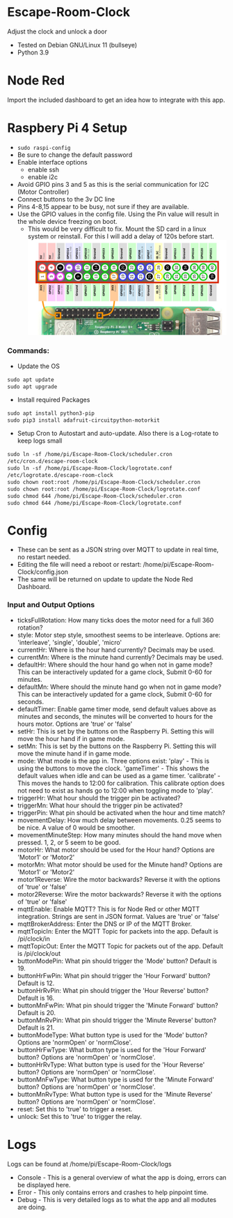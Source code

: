 # Escape-Room-Clock
Adjust the clock and unlock a door
- Tested on Debian GNU/Linux 11 (bullseye)
- Python 3.9

# Node Red
Import the included dashboard to get an idea how to integrate with this app.

# Raspbery Pi 4 Setup
- `sudo raspi-config`
- Be sure to change the default password
- Enable interface options
  - enable ssh
  - enable i2c
- Avoid GPIO pins 3 and 5 as this is the serial communication for I2C (Motor Controller)
- Connect buttons to the 3v DC line
- Pins 4-8,15 appear to be busy, not sure if they are available.
- Use the GPIO values in the config file. Using the Pin value will result in the whole device freezing on boot.
  - This would be very difficult to fix. Mount the SD card in a linux system or reinstall. For this I will add a delay of 120s before start.
![GPIO Pins](https://github.com/devindice/Escape-Room-Clock/blob/main/GPIO.png?raw=true)
### Commands:
- Update the OS
```
sudo apt update
sudo apt upgrade
```
- Install required Packages
```
sudo apt install python3-pip
sudo pip3 install adafruit-circuitpython-motorkit
```
- Setup Cron to Autostart and auto-update. Also there is a Log-rotate to keep logs small
```
sudo ln -sf /home/pi/Escape-Room-Clock/scheduler.cron /etc/cron.d/escape-room-clock 
sudo ln -sf /home/pi/Escape-Room-Clock/logrotate.conf /etc/logrotate.d/escape-room-clock 
sudo chown root:root /home/pi/Escape-Room-Clock/scheduler.cron
sudo chown root:root /home/pi/Escape-Room-Clock/logrotate.conf
sudo chmod 644 /home/pi/Escape-Room-Clock/scheduler.cron
sudo chmod 644 /home/pi/Escape-Room-Clock/logrotate.conf
```

# Config
- These can be sent as a JSON string over MQTT to update in real time, no restart needed.
- Editing the file will need a reboot or restart: /home/pi/Escape-Room-Clock/config.json
- The same will be returned on update to update the Node Red Dashboard.

### Input and Output Options
- ticksFullRotation: How many ticks does the motor need for a full 360 rotation?
- style: Motor step style, smoothest seems to be interleave. Options are: 'interleave', 'single', 'double', 'micro'
- currentHr: Where is the hour hand currently? Decimals may be used.
- currentMn: Where is the minute hand currently? Decimals may be used.
- defaultHr: Where should the hour hand go when not in game mode? This can be interactively updated for a game clock, Submit 0-60 for minutes.
- defaultMn: Where should the minute hand go when not in game mode? This can be interactively updated for a game clock, Submit 0-60 for seconds.
- defaultTimer: Enable game timer mode, send default values above as minutes and seconds, the minutes will be converted to hours for the hours motor. Options are 'true' or 'false'
- setHr: This is set by the buttons on the Raspberry Pi. Setting this will move the hour hand if in game mode.
- setMn: This is set by the buttons on the Raspberry Pi. Setting this will move the minute hand if in game mode.
- mode: What mode is the app in. Three options exist: 'play' - This is using the buttons to move the clock. 'gameTimer' - This shows the default values when idle and can be used as a game timer. 'calibrate' - This moves the hands to 12:00 for calibration. This calibrate option does not need to exist as hands go to 12:00 when toggling mode to 'play'.
- triggerHr: What hour should the trigger pin be activated?
- triggerMn: What hour should the trigger pin be activated?
- triggerPin: What pin should be activated when the hour and time match?
- movementDelay: How much delay between movements. 0.25 seems to be nice. A value of 0 would be smoother.
- movementMinuteStep: How many minutes should the hand move when pressed. 1, 2, or 5 seem to be good.
- motorHr: What motor should be used for the Hour hand? Options are 'Motor1' or 'Motor2'
- motorMn: What motor should be used for the Minute hand? Options are 'Motor1' or 'Motor2'
- motor1Reverse: Wire the motor backwards? Reverse it with the options of 'true' or 'false'
- motor2Reverse: Wire the motor backwards? Reverse it with the options of 'true' or 'false'
- mqttEnable: Enable MQTT? This is for Node Red or other MQTT integration. Strings are sent in JSON format. Values are 'true' or 'false'
- mqttBrokerAddress: Enter the DNS or IP of the MQTT Broker.
- mqttTopicIn: Enter the MQTT Topic for packets into the app. Default is /pi/clock/in
- mqttTopicOut: Enter the MQTT Topic for packets out of the app. Default is /pi/clock/out
- buttonModePin: What pin should trigger the 'Mode' button? Default is 19.
- buttonHrFwPin: What pin should trigger the 'Hour Forward' button? Default is 12.
- buttonHrRvPin: What pin should trigger the 'Hour Reverse' button? Default is 16.
- buttonMnFwPin: What pin should trigger the 'Minute Forward' button? Default is 20.
- buttonMnRvPin: What pin should trigger the 'Minute Reverse' button? Default is 21.
- buttonModeType: What button type is used for the 'Mode' button? Options are 'normOpen' or 'normClose'.
- buttonHrFwType: What button type is used for the 'Hour Forward' button? Options are 'normOpen' or 'normClose'.
- buttonHrRvType: What button type is used for the 'Hour Reverse' button? Options are 'normOpen' or 'normClose'.
- buttonMnFwType: What button type is used for the 'Minute Forward' button? Options are 'normOpen' or 'normClose'.
- buttonMnRvType: What button type is used for the 'Minute Reverse' button? Options are 'normOpen' or 'normClose'.
- reset: Set this to 'true' to trigger a reset.
- unlock: Set this to 'true' to trigger the relay.

# Logs
Logs can be found at /home/pi/Escape-Room-Clock/logs
- Console - This is a general overview of what the app is doing, errors can be displayed here.
- Error - This only contains errors and crashes to help pinpoint time.
- Debug - This is very detailed logs as to what the app and all modutes are doing.
